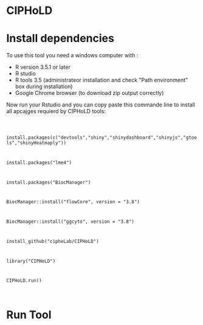 # CIPHoLD
<h1> Install dependencies </h1>
To use this tool you need a windows computer with :
<ul>
  <li>R version 3.5.1 or later </li>
  <li>R studio </li>
  <li>R tools 3.5 (administrateor installation and check "Path environment" box during installation)</li>
  <li>Google Chrome browser (to download zip output correctly)</li>
</ul>
<p>Now run your Rstudio and you can copy paste this commande line to install all apcajges requierd by CIPHoLD tools: </p>

<code>

install.packages(c("devtools","shiny","shinydashboard","shinyjs","gtools","shinyHeatmaply"))

install.packages("lme4")

install.packages("BiocManager")

BiocManager::install("flowCore", version = "3.8")

BiocManager::install("ggcyto", version = "3.8")

install_github("cipheLab/CIPHoLD")

library("CIPHoLD")

CIPHoLD.run()

</code>

<h1> Run Tool </h1>

